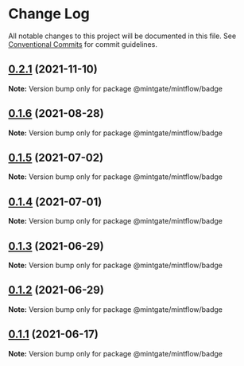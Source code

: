 # Change Log

All notable changes to this project will be documented in this file.
See [Conventional Commits](https://conventionalcommits.org) for commit guidelines.

## [0.2.1](https://github.com/vechai/mintflow/compare/@mintgate/mintflow/badge@0.1.6...@mintgate/mintflow/badge@0.2.1) (2021-11-10)

**Note:** Version bump only for package @mintgate/mintflow/badge





## [0.1.6](https://github.com/vechai/mintflow/compare/@mintgate/mintflow/badge@0.1.5...@mintgate/mintflow/badge@0.1.6) (2021-08-28)

**Note:** Version bump only for package @mintgate/mintflow/badge





## [0.1.5](https://github.com/vechai/mintflow/compare/@mintgate/mintflow/badge@0.1.4...@mintgate/mintflow/badge@0.1.5) (2021-07-02)

**Note:** Version bump only for package @mintgate/mintflow/badge





## [0.1.4](https://github.com/vechai/mintflow/compare/@mintgate/mintflow/badge@0.1.3...@mintgate/mintflow/badge@0.1.4) (2021-07-01)

**Note:** Version bump only for package @mintgate/mintflow/badge





## [0.1.3](https://github.com/vechai/mintflow/compare/@mintgate/mintflow/badge@0.1.2...@mintgate/mintflow/badge@0.1.3) (2021-06-29)

**Note:** Version bump only for package @mintgate/mintflow/badge





## [0.1.2](https://github.com/vechai/mintflow/compare/@mintgate/mintflow/badge@0.1.1...@mintgate/mintflow/badge@0.1.2) (2021-06-29)

**Note:** Version bump only for package @mintgate/mintflow/badge





## [0.1.1](https://github.com/vechai/mintflow/compare/@mintgate/mintflow/badge@0.1.0...@mintgate/mintflow/badge@0.1.1) (2021-06-17)

**Note:** Version bump only for package @mintgate/mintflow/badge
